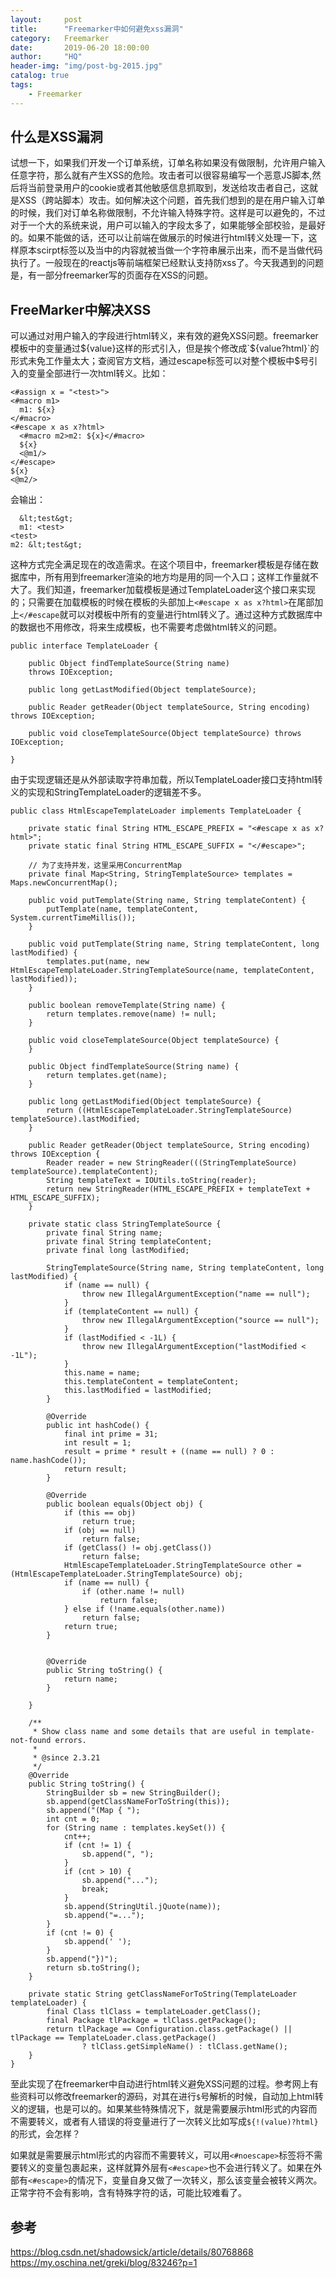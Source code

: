 ```yaml
---
layout:     post
title:      "Freemarker中如何避免xss漏洞"
category:   Freemarker
date:       2019-06-20 18:00:00
author:     "HQ"
header-img: "img/post-bg-2015.jpg"
catalog: true
tags:
    - Freemarker
---
```


## 什么是XSS漏洞
试想一下，如果我们开发一个订单系统，订单名称如果没有做限制，允许用户输入任意字符，那么就有产生XSS的危险。攻击者可以很容易编写一个恶意JS脚本,然后将当前登录用户的cookie或者其他敏感信息抓取到，发送给攻击者自己，这就是XSS（跨站脚本）攻击。如何解决这个问题，首先我们想到的是在用户输入订单的时候，我们对订单名称做限制，不允许输入特殊字符。这样是可以避免的，不过对于一个大的系统来说，用户可以输入的字段太多了，如果能够全部校验，是最好的。如果不能做的话，还可以让前端在做展示的时候进行html转义处理一下，这样原本scirpt标签以及当中的内容就被当做一个字符串展示出来，而不是当做代码执行了。一般现在的reactjs等前端框架已经默认支持防xss了。今天我遇到的问题是，有一部分freemarker写的页面存在XSS的问题。

## FreeMarker中解决XSS
可以通过对用户输入的字段进行html转义，来有效的避免XSS问题。freemarker模板中的变量通过${value}这样的形式引入，但是挨个修改成`${value?html}`的形式未免工作量太大；查阅官方文档，通过escape标签可以对整个模板中$号引入的变量全部进行一次html转义。比如：
```
<#assign x = "<test>">
<#macro m1>
  m1: ${x}
</#macro>
<#escape x as x?html>
  <#macro m2>m2: ${x}</#macro>
  ${x}
  <@m1/>
</#escape>
${x}
<@m2/>
```
会输出：
```
  &lt;test&gt;
  m1: <test>
<test>
m2: &lt;test&gt;
```

这种方式完全满足现在的改造需求。在这个项目中，freemarker模板是存储在数据库中，所有用到freemarker渲染的地方均是用的同一个入口；这样工作量就不大了。我们知道，freemarker加载模板是通过TemplateLoader这个接口来实现的；只需要在加载模板的时候在模板的头部加上`<#escape x as x?html>`在尾部加上`</#escape`就可以对模板中所有的变量进行html转义了。通过这种方式数据库中的数据也不用修改，将来生成模板，也不需要考虑做html转义的问题。

```
public interface TemplateLoader {
	
    public Object findTemplateSource(String name)
    throws IOException;

    public long getLastModified(Object templateSource);
  
    public Reader getReader(Object templateSource, String encoding) throws IOException;
 
    public void closeTemplateSource(Object templateSource) throws IOException;
    
}
```
由于实现逻辑还是从外部读取字符串加载，所以TemplateLoader接口支持html转义的实现和StringTemplateLoader的逻辑差不多。

```
public class HtmlEscapeTemplateLoader implements TemplateLoader {

    private static final String HTML_ESCAPE_PREFIX = "<#escape x as x?html>";
    private static final String HTML_ESCAPE_SUFFIX = "</#escape>";

    // 为了支持并发，这里采用ConcurrentMap
    private final Map<String, StringTemplateSource> templates = Maps.newConcurrentMap();

    public void putTemplate(String name, String templateContent) {
        putTemplate(name, templateContent, System.currentTimeMillis());
    }

    public void putTemplate(String name, String templateContent, long lastModified) {
        templates.put(name, new HtmlEscapeTemplateLoader.StringTemplateSource(name, templateContent, lastModified));
    }

    public boolean removeTemplate(String name) {
        return templates.remove(name) != null;
    }

    public void closeTemplateSource(Object templateSource) {
    }

    public Object findTemplateSource(String name) {
        return templates.get(name);
    }

    public long getLastModified(Object templateSource) {
        return ((HtmlEscapeTemplateLoader.StringTemplateSource) templateSource).lastModified;
    }

    public Reader getReader(Object templateSource, String encoding) throws IOException {
        Reader reader = new StringReader(((StringTemplateSource) templateSource).templateContent);
        String templateText = IOUtils.toString(reader);
        return new StringReader(HTML_ESCAPE_PREFIX + templateText + HTML_ESCAPE_SUFFIX);
    }

    private static class StringTemplateSource {
        private final String name;
        private final String templateContent;
        private final long lastModified;

        StringTemplateSource(String name, String templateContent, long lastModified) {
            if (name == null) {
                throw new IllegalArgumentException("name == null");
            }
            if (templateContent == null) {
                throw new IllegalArgumentException("source == null");
            }
            if (lastModified < -1L) {
                throw new IllegalArgumentException("lastModified < -1L");
            }
            this.name = name;
            this.templateContent = templateContent;
            this.lastModified = lastModified;
        }

        @Override
        public int hashCode() {
            final int prime = 31;
            int result = 1;
            result = prime * result + ((name == null) ? 0 : name.hashCode());
            return result;
        }

        @Override
        public boolean equals(Object obj) {
            if (this == obj)
                return true;
            if (obj == null)
                return false;
            if (getClass() != obj.getClass())
                return false;
            HtmlEscapeTemplateLoader.StringTemplateSource other = (HtmlEscapeTemplateLoader.StringTemplateSource) obj;
            if (name == null) {
                if (other.name != null)
                    return false;
            } else if (!name.equals(other.name))
                return false;
            return true;
        }


        @Override
        public String toString() {
            return name;
        }

    }

    /**
     * Show class name and some details that are useful in template-not-found errors.
     *
     * @since 2.3.21
     */
    @Override
    public String toString() {
        StringBuilder sb = new StringBuilder();
        sb.append(getClassNameForToString(this));
        sb.append("(Map { ");
        int cnt = 0;
        for (String name : templates.keySet()) {
            cnt++;
            if (cnt != 1) {
                sb.append(", ");
            }
            if (cnt > 10) {
                sb.append("...");
                break;
            }
            sb.append(StringUtil.jQuote(name));
            sb.append("=...");
        }
        if (cnt != 0) {
            sb.append(' ');
        }
        sb.append("})");
        return sb.toString();
    }

    private static String getClassNameForToString(TemplateLoader templateLoader) {
        final Class tlClass = templateLoader.getClass();
        final Package tlPackage = tlClass.getPackage();
        return tlPackage == Configuration.class.getPackage() || tlPackage == TemplateLoader.class.getPackage()
                ? tlClass.getSimpleName() : tlClass.getName();
    }
}
```
至此实现了在freemarker中自动进行html转义避免XSS问题的过程。参考网上有些资料可以修改freemarker的源码，对其在进行`$`号解析的时候，自动加上html转义的逻辑，也是可以的。如果某些特殊情况下，就是需要展示html形式的内容而不需要转义，或者有人错误的将变量进行了一次转义比如写成`${!(value)?html}`的形式，会怎样？

如果就是需要展示html形式的内容而不需要转义，可以用`<#noescape>`标签将不需要转义的变量包裹起来，这样就算外层有`<#escape>`也不会进行转义了。如果在外部有`<#escape>`的情况下，变量自身又做了一次转义，那么该变量会被转义两次。正常字符不会有影响，含有特殊字符的话，可能比较难看了。

## 参考
https://blog.csdn.net/shadowsick/article/details/80768868
https://my.oschina.net/greki/blog/83246?p=1
